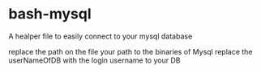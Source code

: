 # bash-mysql

A healper file to easily connect to your mysql database

replace the path on the file your path to the binaries of Mysql
replace the userNameOfDB with the login username to your DB

